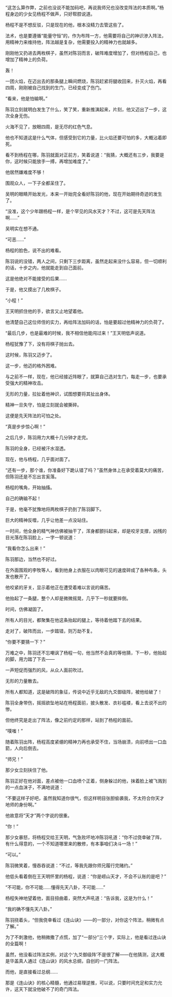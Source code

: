 “这怎么算作弊，之前也没说不能加码吧，再说我师兄也没改变阵法的本质啊。”杨程身边的少女见杨程不做声，只好帮腔说道。

杨程不是不想反驳，只是现在的他，根本没精力去管这些了。

法术，也是要遵循“能量守恒”的，作为布阵一方，他需要将自己的神识渗入阵法，用精神力来维持他，阵法越是复杂，他需要投入的精神力也就越多。

刚刚他又扔进去两枚棋子，虽然对陈羽而言，破阵难度增加了，但对杨程自己，也增加了精神上的负荷。

轰！

一团火焰，在迈出去的那条腿上瞬间燃烧，陈羽赶紧将腿收回来，扑灭火焰，再看四周，刚刚被自己找到的生门，已经变成了伤门。

“看来，他是怕输啊。”

陈羽立刻就明白发生了什么，笑了笑，重新推演起来，片刻，他又迈出了一步，这次全身无伤。

火海不见了，放眼四周，是无尽的红色气息。

他也不知道这是什么气体，但感受到它的力量，比火焰还要可怕的多，大概沾着即死。

看不到杨程在哪，陈羽就面对正前方，笑着说道：“我猜，大概还有三步，我要是你，这时候只能放手一搏，再增加难度了。”

他居然嫌难度不够！

围观众人，一下子全都呆住了。

吴明的眼睛开始发光，本来一开始完全看好陈羽的他，现在开始期待奇迹的发生了。

“没准，这个少年跟杨程一样，是个罕见的风水天才？不过，这可是先天阵法啊……”

吴明实在想不通。

“可恶……”

杨程的脸色，说不出的难看。

陈羽说的没错，两人之间，只剩下三步距离，虽然走起来没什么容易，但一切顺利的话，十步之内，他就能走到自己面前。

这是他绝对不能接受的后果……

于是，他又摸出了几枚棋子。

“小程！”

王天明抓住他的手，欲言又止地望着他。

他清楚自己这位师侄的实力，再给阵法加码的话，怕是要超过他精神力的负荷了。

“最后几步，也是最难的时候，我不相信他能闯过来！”王天明低声说道。

杨程犹豫了下，没有将棋子抛出去。

这时候，陈羽又迈步了。

这一步，他迈的格外困难。

与之前不一样，现在，他已经接近阵眼了，就算自己选对生门，每走一步，也要承受强大的精神攻击。

无形的力量，拉扯着他神识，试图想要将其扯出身体。

精神一旦失守，怕是立刻就会被撕碎。

这便是先天阵法的可怕之处。

“真是步步惊心啊！”

之后几步，陈羽用力大概十几分钟才走完。

陈羽的全身，已经被汗水湿透。

现在，他与杨程，几乎面对面了。

“还有一步，那个谁，你准备好下跪认错了吗？”虽然身体上在承受着莫大的痛苦，但陈羽还是不忘出言奚落。

杨程的嘴角，开始抽搐。

自己的确输不起！

于是，他毫不犹豫地将两枚棋子扔到了陈羽脚下。

巨大的精神反噬，几乎让他差一点没站住。

一时间，他全身的精气神仿佛被抽干了，浑身都颤抖起来，却是咬牙支撑，凶残的目光落在陈羽脸上，一字一顿说道：

“我看你怎么出来！”

陈羽那边，当然也不好过。

在外面围观的李牧等人，看到他身上衣服在以肉眼可见的速度碎成了各种布条，头发也散开了。

他咬紧的牙关，显示着他正在遭受着难以言说的痛苦。

他抬起了一条腿，整个人却是微微摇晃，几乎下一秒就要摔倒。

时间，仿佛凝固了。

所有人的目光，都聚集在他这条抬起的腿上，等待着他踏下去的结果。

走对了，破阵而出，一步踏错，则万劫不复。

“你要不要猜一下？”

万难之中，陈羽还不忘嘲讽了杨程一句，他当然不会真的等他猜，下一秒，他抬起的脚，用力踏了下去——

一声短促而强烈的风，从众人面前吹过。

无形的力量散去。

所有人都知道，这是破阵的象征，传说中近乎无敌的九爻御级阵，被他给破了！

陈羽全身带伤，摇摇欲坠地站在杨程面前，披头散发、衣衫褴褛，看上去说不出的惨。

但他终究是走出了阵法，像之前约定的那样，站到了杨程的面前。

“噗嗤！”

随着陈羽出阵，杨程高度紧绷的精神力再也承受不住，当场崩溃，向前喷出一口血箭，人向后倒去。

“师兄！”

那少女立刻扶住了他。

陈羽正好在他对面，差点被他一口血喷个正着，侧身躲过的他，抹着脸上被飞溅到的一点血沫子，不满地说道：

“不要这样子好吧，虽然我知道你很气，但这样明目张胆偷袭我，不太符合你天才地师的身份啊。”

他故意将“天才”两个字说的很重。

“你！”

那少女暴怒，将杨程交给王天明，气急败坏地冲陈羽吼道：“你不过侥幸破了阵，有什么得意的，一个不知道哪里来的散修，有本事咱们决斗一场！”

“可以。”

陈羽微笑着，慢吞吞说道：“不过，等我先跟你师兄履行完赌约。”

他低头看着倒在王天明怀里的杨程，说道：“你是崂山天才，不会不认账的是吧？”

“不可能，你不可能……懂得先天八卦，不可能……”

杨程失神地望着他，面目扭曲着，突然大声吼道：“告诉我，这是为什么！”

“我的确不懂先天八卦。”

陈羽挠着头，“但我侥幸看过《连山诀》——的一部分，对你这个阵法，稍微有点了解。”

为了不刺激他，他稍微撒了点慌，加了“一部分”三个字，实际上，他是看过连山诀的全篇啊！

虽然，他没看过阵法实例，对这个‘九爻御级阵’不是很了解——在他猜测，这大概是华盖真人通过《连山诀》的风水总纲，自创的一门阵法。

而他，是直接看过总纲……

那是《连山诀》的核心精髓，他通过易理逆推，可以说，只要时间充足和实力允许，这天下就没他破不了的奇门阵法。
